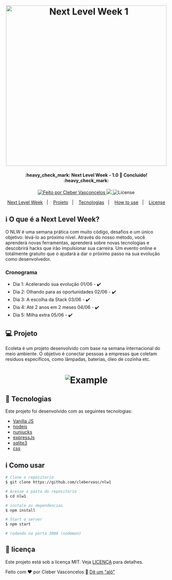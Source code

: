 <h1 align="center">
    <img alt="Next Level Week 1" title="Next Level Week 1" src="https://i.imgur.com/UM4JvBo.png" width="500px" />
</h1>

<h4 align="center"> 
	:heavy_check_mark:  Next Level Week - 1.0 🚀 Concluído! :heavy_check_mark:
</h4>
<p align="center">	
  <a href="https://www.linkedin.com/in/clebervasconcelos/?locale=xx_XX">
    <img alt="Feito por Cleber Vasconcelos" src="https://img.shields.io/badge/Feito%20por-Cleber%20Vasconcelos-brightgreen">
  </a>

  <a aria-label="Completed" href="https://nextlevelweek.com/aulas/booster/1/edicao/1">
    <img src="https://img.shields.io/badge/NLW-done-brightgreen?logo=data:image/png;base64,iVBORw0KGgoAAAANSUhEUgAAABAAAAAQCAMAAAAoLQ9TAAAALVBMVEVHcExxWsF0XMJzXMJxWcFsUsD///9jRrzY0u6Xh9Gsn9n39fyMecy0qd2bjNJWBT0WAAAABHRSTlMA2Do606wF2QAAAGlJREFUGJVdj1cWwCAIBLEsRU3uf9xobDH8+GZwUYi8i6ucJwrxKE+7D0G9Q4vlYqtmCSjndr4CgCgzlyFgfKfKCVO0LrPKjmiqMxGXkJwNnXskqWG+1oSM+BSwD8f29YLNjvx/OQrn+g99oQSoNmt3PgAAAABJRU5ErkJggg=="></img>
  </a>
  
  <img alt="License" src="https://img.shields.io/badge/license-MIT-brightgreen">
</p>
<p align="center">
  <a href="#-nlw">Next Level Week</a>&nbsp;&nbsp;&nbsp;|&nbsp;&nbsp;&nbsp;
  <a href="#-projeto">Projeto</a>&nbsp;&nbsp;&nbsp;|&nbsp;&nbsp;&nbsp;
  <a href="#rocket-tecnologias">Tecnologias</a>&nbsp;&nbsp;&nbsp;|&nbsp;&nbsp;&nbsp;
  <a href="#information_source-como-usar">How to use</a>&nbsp;&nbsp;&nbsp;|&nbsp;&nbsp;&nbsp;
  <a href="#memo-licença">License</a>
</p>

## :information_source: O que é a Next Level Week?

O NLW é uma semana prática com muito código, desafios e um único objetivo: levá-lo ao próximo nível.
Através do nosso método, você aprenderá novas ferramentas, aprenderá sobre novas tecnologias e descobrirá hacks que irão impulsionar sua carreira.
Um evento online e totalmente gratuito que o ajudará a dar o próximo passo na sua evolução como desenvolvedor.

### Cronograma
- Dia 1: Acelerando sua evolução 01/06 - :heavy_check_mark:
- Dia 2: Olhando para as oportunidades 02/06 - :heavy_check_mark:
- Dia 3: A escolha da Stack 03/06 - :heavy_check_mark:
- Dia 4: Até 2 anos em 2 meses 04/06 - :heavy_check_mark:
- Dia 5: Milha extra 05/06 - :heavy_check_mark:

## 💻 Projeto

Ecoleta é um projeto desenvolvido com base na semana internacional do meio ambiente. O objetivo é conectar pessoas a empresas que coletam resíduos específicos, como lâmpadas, baterias, óleo de cozinha etc.

<h1 align="center">
    <img alt="Example" title="Example" src="https://miro.medium.com/max/700/1*GW-04xo_UMZbqEIiyPx0IA.jpeg" />
</h1>


## :rocket: Tecnologias

Este projeto foi desenvolvido com as seguintes tecnologias:

- [Vanilla JS][Vanilla JS]
- [nodejs][nodejs]
- [nunjucks][nunjucks]
- [expressJs][expressJs]
- [sqlite3][sqlite3]
- [css][css]

## :information_source: Como usar


```bash
# Clone o repositorio
$ git clone https://github.com/clebervasc/nlw1

# Acesse a pasta do repositorio
$ cd nlw1

# instale as dependencias
$ npm install

# Start o server
$ npm start

# rodando na porta 3000 (nodemon)
```

## :memo: licença

Este projeto está sob a licença MIT. Veja [LICENÇA](https://github.com/clebervasc/Input-tag/blob/master/LICENSE) para detalhes.

Feito com ♥ por Cleber Vasconcelos :wave: [Dê um "alô"](https://www.linkedin.com/in/clebervasconcelos/?locale=xx_XX)

[Vanilla JS]: http://vanilla-js.com/
[nodejs]: https://nodejs.org/
[nunjucks]: https://mozilla.github.io/nunjucks/
[expressJs]: https://expressjs.com/pt-br/
[sqlite3]: https://www.sqlite.org/index.html
[css]: https://www.w3schools.com/css/
